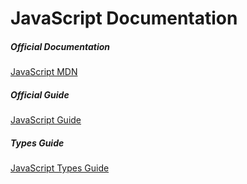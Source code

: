 # JavaScript Documentation

##### Official Documentation

[JavaScript MDN]('https://developer.mozilla.org/en-US/docs/Web/JavaScript')

##### Official Guide

[JavaScript Guide]('https://developer.mozilla.org/en-US/docs/Web/JavaScript/Guide')

##### Types Guide

[JavaScript Types Guide]('https://developer.mozilla.org/en-US/docs/Web/JavaScript/A_re-introduction_to_JavaScript')

